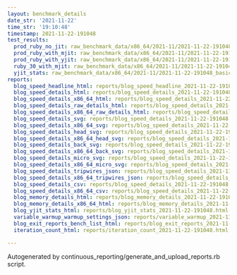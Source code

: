```yaml
---
layout: benchmark_details
date_str: '2021-11-22'
time_str: '19:10:48'
timestamp: 2021-11-22-191048
test_results:
  prod_ruby_no_jit: raw_benchmark_data/x86_64/2021-11/2021-11-22-191048_basic_benchmark_prod_ruby_no_jit.json
  prod_ruby_with_mjit: raw_benchmark_data/x86_64/2021-11/2021-11-22-191048_basic_benchmark_prod_ruby_with_mjit.json
  prod_ruby_with_yjit: raw_benchmark_data/x86_64/2021-11/2021-11-22-191048_basic_benchmark_prod_ruby_with_yjit.json
  ruby_30_with_mjit: raw_benchmark_data/x86_64/2021-11/2021-11-22-191048_basic_benchmark_ruby_30_with_mjit.json
  yjit_stats: raw_benchmark_data/x86_64/2021-11/2021-11-22-191048_basic_benchmark_yjit_stats.json
reports:
  blog_speed_headline_html: reports/blog_speed_headline_2021-11-22-191048.html
  blog_speed_details_html: reports/blog_speed_details_2021-11-22-191048.html
  blog_speed_details_x86_64_html: reports/blog_speed_details_2021-11-22-191048.x86_64.html
  blog_speed_details_raw_details_html: reports/blog_speed_details_2021-11-22-191048.raw_details.html
  blog_speed_details_x86_64_raw_details_html: reports/blog_speed_details_2021-11-22-191048.x86_64.raw_details.html
  blog_speed_details_svg: reports/blog_speed_details_2021-11-22-191048.svg
  blog_speed_details_x86_64_svg: reports/blog_speed_details_2021-11-22-191048.x86_64.svg
  blog_speed_details_head_svg: reports/blog_speed_details_2021-11-22-191048.head.svg
  blog_speed_details_x86_64_head_svg: reports/blog_speed_details_2021-11-22-191048.x86_64.head.svg
  blog_speed_details_back_svg: reports/blog_speed_details_2021-11-22-191048.back.svg
  blog_speed_details_x86_64_back_svg: reports/blog_speed_details_2021-11-22-191048.x86_64.back.svg
  blog_speed_details_micro_svg: reports/blog_speed_details_2021-11-22-191048.micro.svg
  blog_speed_details_x86_64_micro_svg: reports/blog_speed_details_2021-11-22-191048.x86_64.micro.svg
  blog_speed_details_tripwires_json: reports/blog_speed_details_2021-11-22-191048.tripwires.json
  blog_speed_details_x86_64_tripwires_json: reports/blog_speed_details_2021-11-22-191048.x86_64.tripwires.json
  blog_speed_details_csv: reports/blog_speed_details_2021-11-22-191048.csv
  blog_speed_details_x86_64_csv: reports/blog_speed_details_2021-11-22-191048.x86_64.csv
  blog_memory_details_html: reports/blog_memory_details_2021-11-22-191048.html
  blog_memory_details_x86_64_html: reports/blog_memory_details_2021-11-22-191048.x86_64.html
  blog_yjit_stats_html: reports/blog_yjit_stats_2021-11-22-191048.html
  variable_warmup_warmup_settings_json: reports/variable_warmup_2021-11-22-191048.warmup_settings.json
  blog_exit_reports_bench_list_html: reports/blog_exit_reports_2021-11-22-191048.bench_list.html
  iteration_count_html: reports/iteration_count_2021-11-22-191048.html

---
```

Autogenerated by continuous_reporting/generate_and_upload_reports.rb script.
